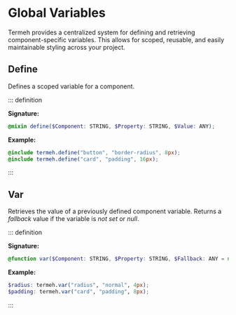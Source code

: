 # Global Variables

Termeh provides a centralized system for defining and retrieving component-specific variables. This allows for scoped, reusable, and easily maintainable styling across your project.

## Define

Defines a scoped variable for a component.

::: definition

**Signature:**

```scss
@mixin define($Component: STRING, $Property: STRING, $Value: ANY);
```

**Example:**

```scss
@include termeh.define("button", "border-radius", 8px);
@include termeh.define("card", "padding", 16px);
```

:::

## Var

Retrieves the value of a previously defined component variable. Returns a _fallback_ value if the variable is _not set_ or _null_.

::: definition

**Signature:**

```scss
@function var($Component: STRING, $Property: STRING, $Fallback: ANY = null): ANY;
```

**Example:**

```scss
$radius: termeh.var("radius", "normal", 4px);
$padding: termeh.var("card", "padding", 8px);
```

:::
